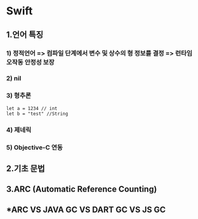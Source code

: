 # Swift
## 1.언어 특징
### 1) 정적언어 => 컴파일 단계에서 변수 및 상수의 형 정보를 결정 => 런타임 오작동 안정성 보장
### 2) nil
### 3) 형추론
```
let a = 1234 // int 
let b = "test" //String
```
### 4) 제네릭
### 5) Objective-C 연동

## 2.기초 문법
## 3.ARC (Automatic Reference Counting)
## *ARC VS JAVA GC VS DART GC VS JS GC
